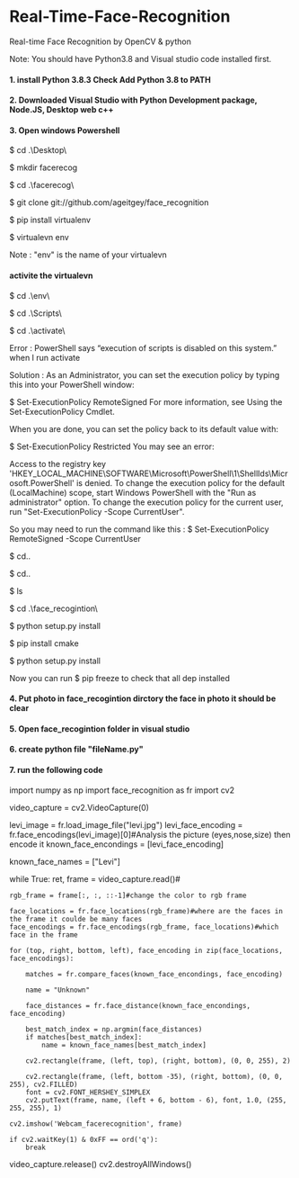 # Real-Time-Face-Recognition
Real-time Face Recognition by OpenCV &amp; python

Note: You should have Python3.8 and Visual studio code installed first.

#### 1. install Python 3.8.3 Check Add Python 3.8 to PATH
#### 2. Downloaded Visual Studio with Python Development package, Node.JS, Desktop web c++
#### 3. Open windows Powershell

$ cd .\Desktop\

$ mkdir facerecog

$ cd .\facerecog\

$ git clone git://github.com/ageitgey/face_recognition

$ pip install virtualenv

$ virtualevn env

Note : "env" is the name of your virtualevn

#### activite the virtualevn

$ cd .\env\

$ cd .\Scripts\

$ cd .\activate\

Error : PowerShell says “execution of scripts is disabled on this system.” when I run activate

Solution : As an Administrator, you can set the execution policy by typing this into your PowerShell window:

$ Set-ExecutionPolicy RemoteSigned For more information, see Using the Set-ExecutionPolicy Cmdlet.

When you are done, you can set the policy back to its default value with:

$ Set-ExecutionPolicy Restricted You may see an error:

Access to the registry key 'HKEY_LOCAL_MACHINE\SOFTWARE\Microsoft\PowerShell\1\ShellIds\Microsoft.PowerShell' is denied. To change the execution policy for the default (LocalMachine) scope, start Windows PowerShell with the "Run as administrator" option. To change the execution policy for the current user, run "Set-ExecutionPolicy -Scope CurrentUser".

So you may need to run the command like this : $ Set-ExecutionPolicy RemoteSigned -Scope CurrentUser

$ cd..

$ cd..

$ ls

$ cd .\face_recogintion\

$ python setup.py install

$ pip install cmake

$ python setup.py install


Now you can run $ pip freeze to check that all dep installed

#### 4. Put photo in face_recogintion dirctory the face in photo it should be clear
#### 5. Open face_recogintion folder in visual studio
#### 6. create python file "fileName.py"
#### 7. run the following code

import numpy as np
import face_recognition as fr
import cv2

video_capture = cv2.VideoCapture(0)

levi_image = fr.load_image_file("levi.jpg")
levi_face_encoding = fr.face_encodings(levi_image)[0]#Analysis the picture (eyes,nose,size) then encode it 
known_face_encondings = [levi_face_encoding]

known_face_names = ["Levi"]

while True: 
    ret, frame = video_capture.read()#

    rgb_frame = frame[:, :, ::-1]#change the color to rgb frame

    face_locations = fr.face_locations(rgb_frame)#where are the faces in the frame it coulde be many faces 
    face_encodings = fr.face_encodings(rgb_frame, face_locations)#which face in the frame

    for (top, right, bottom, left), face_encoding in zip(face_locations, face_encodings):

        matches = fr.compare_faces(known_face_encondings, face_encoding)

        name = "Unknown"

        face_distances = fr.face_distance(known_face_encondings, face_encoding)

        best_match_index = np.argmin(face_distances)
        if matches[best_match_index]:
            name = known_face_names[best_match_index]
        
        cv2.rectangle(frame, (left, top), (right, bottom), (0, 0, 255), 2)

        cv2.rectangle(frame, (left, bottom -35), (right, bottom), (0, 0, 255), cv2.FILLED)
        font = cv2.FONT_HERSHEY_SIMPLEX
        cv2.putText(frame, name, (left + 6, bottom - 6), font, 1.0, (255, 255, 255), 1)

    cv2.imshow('Webcam_facerecognition', frame)

    if cv2.waitKey(1) & 0xFF == ord('q'):
        break

video_capture.release()
cv2.destroyAllWindows()

